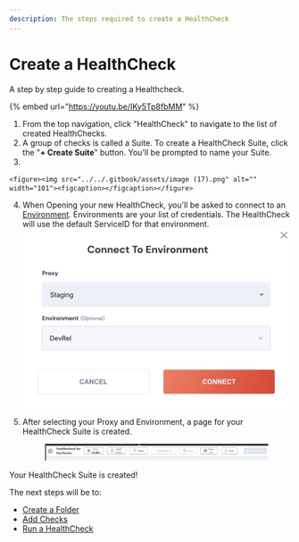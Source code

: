 ```yaml
---
description: The steps required to create a HealthCheck
---
```


# Create a HealthCheck

A step by step guide to creating a Healthcheck.

{% embed url="https://youtu.be/IKy5Tp8fbMM" %}

1. From the top navigation, click "HealthCheck" to navigate to the list of created HealthChecks.
2. A group of checks is called a Suite.  To create a HealthCheck Suite, click the "**+ Create Suite**" button. You'll be prompted to name your Suite.
3.

    <figure><img src="../../.gitbook/assets/image (17).png" alt="" width="101"><figcaption></figcaption></figure>
4. When Opening your new HealthCheck, you'll be asked to connect to an [Environment](../../connnecting/proxies/connect-your-environment/).  Environments are your list of credentials.  The HealthCheck will use the default ServiceID for that environment.![](<../../.gitbook/assets/image (18).png>)
5.  After selecting your Proxy and Environment, a page for your HealthCheck Suite is created.

    <figure><img src="../../.gitbook/assets/image (7) (2).png" alt=""><figcaption></figcaption></figure>

Your HealthCheck Suite is created!

The next steps will be to:

* [Create a Folder](create-a-healthcheck-folder.md)
* [Add Checks](adding-checks.md)
* [Run a HealthCheck](../running-healthchecks.md)

